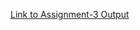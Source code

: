 [Link to Assignment-3 Output](https://harsha12a.github.io/Assignments-of-fullstack/Week-1/Assignment-3/1.html)